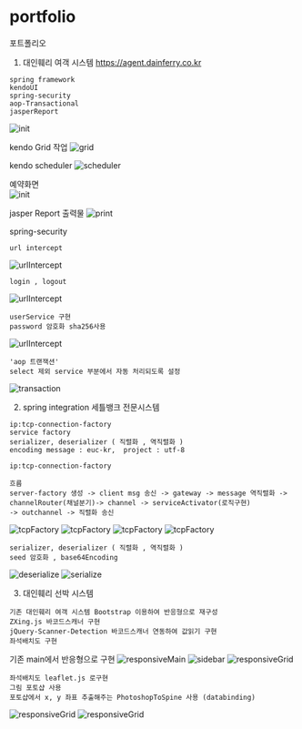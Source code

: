 # portfolio
포트폴리오


1. 대인훼리 여객 시스템 https://agent.dainferry.co.kr
```
spring framework
kendoUI
spring-security
aop-Transactional
jasperReport
```
![init](./images/dainferryMain.jpg)

kendo Grid 작업 
![grid](./images/kendoGrid.jpg)

kendo scheduler
![scheduler](./images/scheduler.jpg)

예약화면    
![init](./images/reserve.jpg)

jasper Report 출력물
![print](./images/print.jpg)

spring-security

```
url intercept
```
![urlIntercept](./images/urlIntercept.jpg)
```
login , logout
```
![urlIntercept](./images/login_logout.jpg)
```
userService 구현
password 암호화 sha256사용
```
![urlIntercept](./images/userService.jpg)

```
'aop 트랜잭션'
select 제외 service 부분에서 자동 처리되도록 설정
```
![transaction](./images/transaction.jpg)

2. spring integration 세틀뱅크 전문시스템
``` 
ip:tcp-connection-factory
service factory
serializer, deserializer ( 직렬화 , 역직렬화 )
encoding message : euc-kr,  project : utf-8
```
```
ip:tcp-connection-factory

흐름
server-factory 생성 -> client msg 송신 -> gateway -> message 역직렬화 -> channelRouter(채널분기)-> channel -> serviceActivator(로직구현)
-> outchannel -> 직렬화 송신
```
![tcpFactory](./images/tcpFactory.jpg)
![tcpFactory](./images/gateway.jpg)
![tcpFactory](./images/router.jpg)
![tcpFactory](./images/serviceActivator.jpg)
```
serializer, deserializer ( 직렬화 , 역직렬화 )
seed 암호화 , base64Encoding
```
![deserialize](./images/deserialize.jpg)
![serialize](./images/serialize.jpg)

3. 대인훼리 선박 시스템 
```
기존 대인훼리 여객 시스템 Bootstrap 이용하여 반응형으로 재구성
ZXing.js 바코드스캐너 구현
jQuery-Scanner-Detection 바코드스캐너 연동하여 값읽기 구현
좌석배치도 구현
```
기존 main에서 반응형으로 구현
![responsiveMain](./images/responsiveMain.jpg)
![sidebar](./images/sidebar.jpg)
![responsiveGrid](./images/responsiveGrid.jpg)
```
좌석배치도 leaflet.js 로구현
그림 포토샵 사용
포토샵에서 x, y 좌표 추출해주는 PhotoshopToSpine 사용 (databinding)
```
![responsiveGrid](./images/seatDiagram.jpg)
![responsiveGrid](./images/seatDiagram2.jpg)

